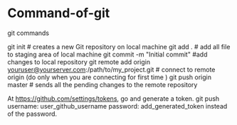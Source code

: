 # Command-of-git


git commands


git init    # creates a new Git repository on local machine
git add .   # add all file to staging area of local machine
git commit -m "Initial commit"  #add changes to local repository
git remote add origin youruser@yourserver.com:/path/to/my_project.git # connect to remote origin (do only when you are connecting for first time )
git push origin master # sends all the pending changes to the remote repository

At https://github.com/settings/tokens, go and generate a token.
git push
username: user_github_username
password: add_generated_token instead of the password.
